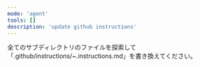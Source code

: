 ```yaml
---
mode: 'agent'
tools: []
description: 'update github instructions'
---
```


全てのサブディレクトリのファイルを探索して「.github/instructions/~.instructions.md」を書き換えてください。
